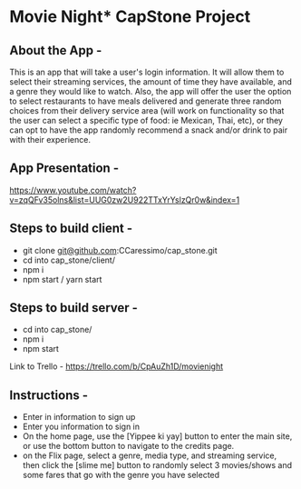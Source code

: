 # Movie Night* CapStone Project

## About the App -

This is an app that will take a user's login information. It will allow them to select their streaming services, the amount of time they have available, and a genre they would like to watch. Also, the app will offer the user the option to select restaurants to have meals delivered and generate three random choices from their delivery service area (will work on functionality so that the user can select a specific type of food: ie Mexican, Thai, etc), or they can opt to have the app randomly recommend a snack and/or drink to pair with their experience.

## App Presentation -

https://www.youtube.com/watch?v=zqQFv35olns&list=UUG0zw2U922TTxYrYslzQr0w&index=1

## Steps to build client -

* git clone git@github.com:CCaressimo/cap_stone.git
* cd into cap_stone/client/
* npm i
* npm start / yarn start

## Steps to build server -

* cd into cap_stone/
* npm i 
* npm start

Link to Trello - https://trello.com/b/CpAuZh1D/movienight

## Instructions -

* Enter in information to sign up
* Enter you information to sign in
* On the home page, use the [Yippee ki yay] button to enter the main site, or use the bottom button to navigate to the credits page.
* on the Flix page, select a genre, media type, and streaming service, then click the [slime me] button to randomly select 3 movies/shows and some fares that go with the genre you have selected
